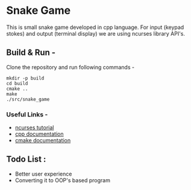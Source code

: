 # Snake Game
This is small snake game developed in cpp language. For input (keypad stokes) and output (terminal display) we are using ncurses library API's.
## Build & Run -
Clone the repository and run following commands - 
```
mkdir -p build
cd build
cmake ..
make
./src/snake_game
```
### Useful Links -
* [ ncurses tutorial ](https://tldp.org/HOWTO/NCURSES-Programming-HOWTO/)
* [ cpp documentation ](http://www.cplusplus.com/)
* [ cmake documentation ](http://www.cplusplus.com/)
## Todo List : 
* Better user experience
* Converting it to OOP's based program
